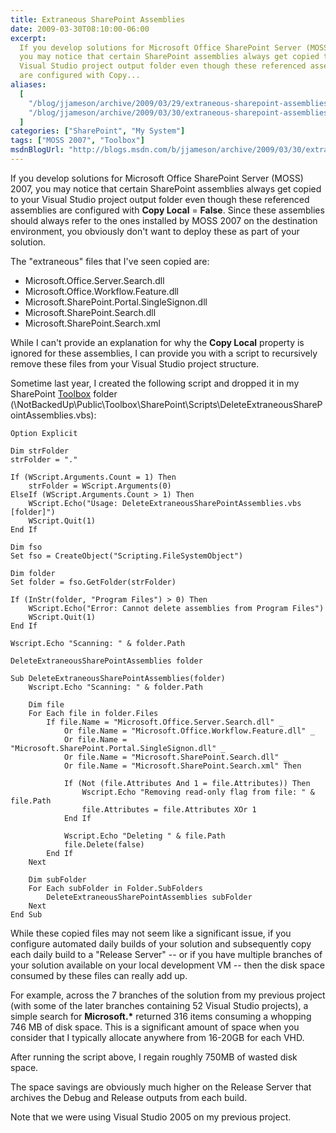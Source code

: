 ```yaml
---
title: Extraneous SharePoint Assemblies
date: 2009-03-30T08:10:00-06:00
excerpt:
  If you develop solutions for Microsoft Office SharePoint Server (MOSS) 2007,
  you may notice that certain SharePoint assemblies always get copied to your
  Visual Studio project output folder even though these referenced assemblies
  are configured with Copy...
aliases:
  [
    "/blog/jjameson/archive/2009/03/29/extraneous-sharepoint-assemblies.aspx",
    "/blog/jjameson/archive/2009/03/30/extraneous-sharepoint-assemblies.aspx",
  ]
categories: ["SharePoint", "My System"]
tags: ["MOSS 2007", "Toolbox"]
msdnBlogUrl: "http://blogs.msdn.com/b/jjameson/archive/2009/03/30/extraneous-sharepoint-assemblies.aspx"
---
```


If you develop solutions for Microsoft Office SharePoint Server (MOSS) 2007, you
may notice that certain SharePoint assemblies always get copied to your Visual
Studio project output folder even though these referenced assemblies are
configured with **Copy Local** = **False**. Since these assemblies should always
refer to the ones installed by MOSS 2007 on the destination environment, you
obviously don't want to deploy these as part of your solution.

The "extraneous" files that I've seen copied are:

- Microsoft.Office.Server.Search.dll
- Microsoft.Office.Workflow.Feature.dll
- Microsoft.SharePoint.Portal.SingleSignon.dll
- Microsoft.SharePoint.Search.dll
- Microsoft.SharePoint.Search.xml

While I can't provide an explanation for why the **Copy Local** property is
ignored for these assemblies, I can provide you with a script to recursively
remove these files from your Visual Studio project structure.

Sometime last year, I created the following script and dropped it in my
SharePoint [Toolbox](/blog/jjameson/2007/03/22/backedup-and-notbackedup) folder
(\NotBackedUp\Public\Toolbox\SharePoint\Scripts\DeleteExtraneousSharePointAssemblies.vbs):

```VBScript
Option Explicit

Dim strFolder
strFolder = "."

If (WScript.Arguments.Count = 1) Then
    strFolder = WScript.Arguments(0)
ElseIf (WScript.Arguments.Count > 1) Then
    WScript.Echo("Usage: DeleteExtraneousSharePointAssemblies.vbs [folder]")
    WScript.Quit(1)
End If

Dim fso
Set fso = CreateObject("Scripting.FileSystemObject")

Dim folder
Set folder = fso.GetFolder(strFolder)

If (InStr(folder, "Program Files") > 0) Then
    WScript.Echo("Error: Cannot delete assemblies from Program Files")
    WScript.Quit(1)
End If

Wscript.Echo "Scanning: " & folder.Path

DeleteExtraneousSharePointAssemblies folder

Sub DeleteExtraneousSharePointAssemblies(folder)
    Wscript.Echo "Scanning: " & folder.Path

    Dim file
    For Each file in folder.Files
        If file.Name = "Microsoft.Office.Server.Search.dll" _
            Or file.Name = "Microsoft.Office.Workflow.Feature.dll" _
            Or file.Name = "Microsoft.SharePoint.Portal.SingleSignon.dll" _
            Or file.Name = "Microsoft.SharePoint.Search.dll" _
            Or file.Name = "Microsoft.SharePoint.Search.xml" Then

            If (Not (file.Attributes And 1 = file.Attributes)) Then
                Wscript.Echo "Removing read-only flag from file: " & file.Path
                file.Attributes = file.Attributes XOr 1
            End If

            Wscript.Echo "Deleting " & file.Path
            file.Delete(false)
        End If
    Next

    Dim subFolder
    For Each subFolder in Folder.SubFolders
        DeleteExtraneousSharePointAssemblies subFolder
    Next
End Sub
```

While these copied files may not seem like a significant issue, if you configure
automated daily builds of your solution and subsequently copy each daily build
to a "Release Server" -- or if you have multiple branches of your solution
available on your local development VM -- then the disk space consumed by these
files can really add up.

For example, across the 7 branches of the solution from my previous project
(with some of the later branches containing 52 Visual Studio projects), a simple
search for **Microsoft.\*** returned 316 items consuming a whopping 746 MB of
disk space. This is a significant amount of space when you consider that I
typically allocate anywhere from 16-20GB for each VHD.

After running the script above, I regain roughly 750MB of wasted disk space.

The space savings are obviously much higher on the Release Server that archives
the Debug and Release outputs from each build.

Note that we were using Visual Studio 2005 on my previous project.
